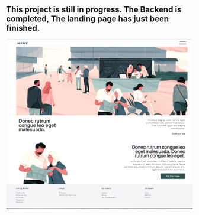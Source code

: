 
## This project is still in progress. The Backend is completed, The landing page has just been finished.
![Landing Page](/LandingPage.png)
